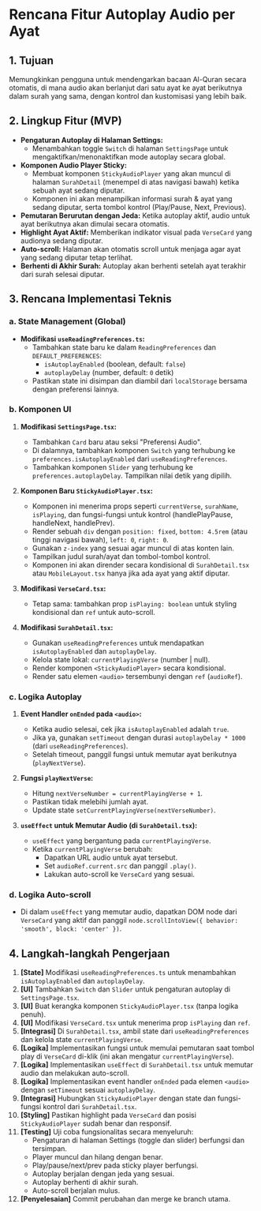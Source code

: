 # Rencana Fitur Autoplay Audio per Ayat

## 1. Tujuan

Memungkinkan pengguna untuk mendengarkan bacaan Al-Quran secara otomatis, di mana audio akan berlanjut dari satu ayat ke ayat berikutnya dalam surah yang sama, dengan kontrol dan kustomisasi yang lebih baik.

## 2. Lingkup Fitur (MVP)

- **Pengaturan Autoplay di Halaman Settings:**
  - Menambahkan toggle `Switch` di halaman `SettingsPage` untuk mengaktifkan/menonaktifkan mode autoplay secara global.
- **Komponen Audio Player Sticky:**
  - Membuat komponen `StickyAudioPlayer` yang akan muncul di halaman `SurahDetail` (menempel di atas navigasi bawah) ketika sebuah ayat sedang diputar.
  - Komponen ini akan menampilkan informasi surah & ayat yang sedang diputar, serta tombol kontrol (Play/Pause, Next, Previous).
- **Pemutaran Berurutan dengan Jeda:** Ketika autoplay aktif, audio untuk ayat berikutnya akan dimulai secara otomatis.
- **Highlight Ayat Aktif:** Memberikan indikator visual pada `VerseCard` yang audionya sedang diputar.
- **Auto-scroll:** Halaman akan otomatis scroll untuk menjaga agar ayat yang sedang diputar tetap terlihat.
- **Berhenti di Akhir Surah:** Autoplay akan berhenti setelah ayat terakhir dari surah selesai diputar.

## 3. Rencana Implementasi Teknis

### a. State Management (Global)

- **Modifikasi `useReadingPreferences.ts`:**
  - Tambahkan state baru ke dalam `ReadingPreferences` dan `DEFAULT_PREFERENCES`:
    - `isAutoplayEnabled` (boolean, default: `false`)
    - `autoplayDelay` (number, default: `0` detik)
  - Pastikan state ini disimpan dan diambil dari `localStorage` bersama dengan preferensi lainnya.

### b. Komponen UI

1.  **Modifikasi `SettingsPage.tsx`:**

    - Tambahkan `Card` baru atau seksi "Preferensi Audio".
    - Di dalamnya, tambahkan komponen `Switch` yang terhubung ke `preferences.isAutoplayEnabled` dari `useReadingPreferences`.
    - Tambahkan komponen `Slider` yang terhubung ke `preferences.autoplayDelay`. Tampilkan nilai detik yang dipilih.

2.  **Komponen Baru `StickyAudioPlayer.tsx`:**

    - Komponen ini menerima props seperti `currentVerse`, `surahName`, `isPlaying`, dan fungsi-fungsi untuk kontrol (handlePlayPause, handleNext, handlePrev).
    - Render sebuah `div` dengan `position: fixed`, `bottom: 4.5rem` (atau tinggi navigasi bawah), `left: 0`, `right: 0`.
    - Gunakan `z-index` yang sesuai agar muncul di atas konten lain.
    - Tampilkan judul surah/ayat dan tombol-tombol kontrol.
    - Komponen ini akan dirender secara kondisional di `SurahDetail.tsx` atau `MobileLayout.tsx` hanya jika ada ayat yang aktif diputar.

3.  **Modifikasi `VerseCard.tsx`:**

    - Tetap sama: tambahkan prop `isPlaying: boolean` untuk styling kondisional dan `ref` untuk auto-scroll.

4.  **Modifikasi `SurahDetail.tsx`:**
    - Gunakan `useReadingPreferences` untuk mendapatkan `isAutoplayEnabled` dan `autoplayDelay`.
    - Kelola state lokal: `currentPlayingVerse` (number | null).
    - Render komponen `<StickyAudioPlayer>` secara kondisional.
    - Render satu elemen `<audio>` tersembunyi dengan `ref` (`audioRef`).

### c. Logika Autoplay

1.  **Event Handler `onEnded` pada `<audio>`:**

    - Ketika audio selesai, cek jika `isAutoplayEnabled` adalah `true`.
    - Jika ya, gunakan `setTimeout` dengan durasi `autoplayDelay * 1000` (dari `useReadingPreferences`).
    - Setelah timeout, panggil fungsi untuk memutar ayat berikutnya (`playNextVerse`).

2.  **Fungsi `playNextVerse`:**

    - Hitung `nextVerseNumber = currentPlayingVerse + 1`.
    - Pastikan tidak melebihi jumlah ayat.
    - Update state `setCurrentPlayingVerse(nextVerseNumber)`.

3.  **`useEffect` untuk Memutar Audio (di `SurahDetail.tsx`):**
    - `useEffect` yang bergantung pada `currentPlayingVerse`.
    - Ketika `currentPlayingVerse` berubah:
      - Dapatkan URL audio untuk ayat tersebut.
      - Set `audioRef.current.src` dan panggil `.play()`.
      - Lakukan auto-scroll ke `VerseCard` yang sesuai.

### d. Logika Auto-scroll

- Di dalam `useEffect` yang memutar audio, dapatkan DOM node dari `VerseCard` yang aktif dan panggil `node.scrollIntoView({ behavior: 'smooth', block: 'center' })`.

## 4. Langkah-langkah Pengerjaan

1.  **[State]** Modifikasi `useReadingPreferences.ts` untuk menambahkan `isAutoplayEnabled` dan `autoplayDelay`.
2.  **[UI]** Tambahkan `Switch` dan `Slider` untuk pengaturan autoplay di `SettingsPage.tsx`.
3.  **[UI]** Buat kerangka komponen `StickyAudioPlayer.tsx` (tanpa logika penuh).
4.  **[UI]** Modifikasi `VerseCard.tsx` untuk menerima prop `isPlaying` dan `ref`.
5.  **[Integrasi]** Di `SurahDetail.tsx`, ambil state dari `useReadingPreferences` dan kelola state `currentPlayingVerse`.
6.  **[Logika]** Implementasikan fungsi untuk memulai pemutaran saat tombol play di `VerseCard` di-klik (ini akan mengatur `currentPlayingVerse`).
7.  **[Logika]** Implementasikan `useEffect` di `SurahDetail.tsx` untuk memutar audio dan melakukan auto-scroll.
8.  **[Logika]** Implementasikan event handler `onEnded` pada elemen `<audio>` dengan `setTimeout` sesuai `autoplayDelay`.
9.  **[Integrasi]** Hubungkan `StickyAudioPlayer` dengan state dan fungsi-fungsi kontrol dari `SurahDetail.tsx`.
10. **[Styling]** Pastikan highlight pada `VerseCard` dan posisi `StickyAudioPlayer` sudah benar dan responsif.
11. **[Testing]** Uji coba fungsionalitas secara menyeluruh:
    - Pengaturan di halaman Settings (toggle dan slider) berfungsi dan tersimpan.
    - Player muncul dan hilang dengan benar.
    - Play/pause/next/prev pada sticky player berfungsi.
    - Autoplay berjalan dengan jeda yang sesuai.
    - Autoplay berhenti di akhir surah.
    - Auto-scroll berjalan mulus.
12. **[Penyelesaian]** Commit perubahan dan merge ke branch utama.
